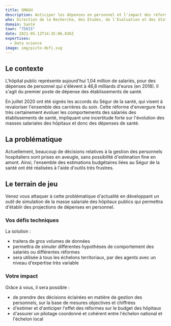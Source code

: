```yaml
---
title: SMASH
description: Anticiper les dépenses en personnel et l'impact des réformes dans les hôpitaux
who: Direction de la Recherche, des Etudes, de l'Evaluation et des Statistiques
domain: Santé
town: "75015"
date: 2021-05-12T14:35:06.836Z
expertises:
  - Data science
image: img/picto-defi.svg
---
```

## Le contexte

L'hôpital public représente aujourd'hui 1,04 million de salariés, pour des dépenses de personnel qui s'élèvent à 46,8 milliards d'euros (en 2018). Il s'agit du premier poste de dépense des établissements de santé. 

En juillet 2020 ont été signés les accords du Ségur de la santé, qui visent à revaloriser l'ensemble des carrières du soin. Cette réforme d'envergure fera très certainement évoluer les comportements des salariés des établissements de santé, impliquant une incertitude forte sur l'évolution des masses salariales des hôpitaux et donc des dépenses de santé. 

## La problématique

Actuellement, beaucoup de décisions relatives à la gestion des personnels hospitaliers sont prises en aveugle, sans possibilité d'estimation fine en amont. Ainsi, l'ensemble des estimations budgétaires liées au Ségur de la santé ont été réalisées à l'aide d'outils très frustres. 

## Le terrain de jeu

Venez vous attaquer à cette problématique d'actualité en développant un outil de simulation de la masse salariale des hôpitaux publics qui permettra d'établir des projections de dépenses en personnel. 

### Vos défis techniques

La solution : 
* traitera de gros volumes de données
* permettra de simuler différentes hypothèses de comportement des salariés ou différentes réformes
* sera utilisée à tous les échelons territoriaux, par des agents avec un niveau d'expertise très variable

### Votre impact

Grâce à vous, il sera possible : 
* de prendre des décisions éclairées en matière de gestion des personnels, sur la base de mesures objectives et chiffrées
* d'estimer et d'anticiper l'effet des réformes sur le budget des hôpitaux 
* d'assurer un pilotage coordonné et cohérent entre l'échelon national et l'échelon local